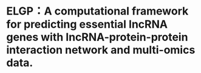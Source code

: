 # ELGP：A computational framework for predicting essential lncRNA genes with lncRNA-protein-protein interaction network and multi-omics data.
